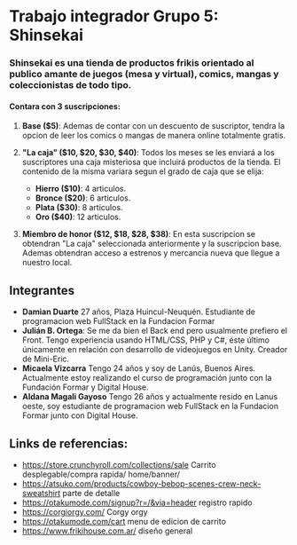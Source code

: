 # Trabajo integrador Grupo 5: Shinsekai
### Shinsekai es una tienda de productos frikis orientado al publico amante de juegos (mesa y virtual), comics, mangas y coleccionistas de todo tipo. 

#### Contara con 3 suscripciones: 
1. **Base ($5)**: Ademas de contar con un descuento de suscriptor, tendra la opcion de leer los comics o mangas de manera online totalmente gratis.

2. **"La caja" ($10, $20, $30, $40)**: Todos los meses se les enviará a los suscriptores una caja misteriosa que incluirá productos de la tienda. El contenido de la misma variara segun el grado de caja que se elija:
    - **Hierro ($10)**: 4 articulos.
    - **Bronce ($20)**: 6 articulos.
    - **Plata ($30)**: 8 articulos.
    - **Oro ($40)**: 12 articulos.

3. **Miembro de honor ($12, $18, $28, $38)**: En esta suscripcion se obtendran "La caja" seleccionada anteriormente y la suscripcion base. Ademas obtendran acceso a estrenos y mercancia nueva que llegue a nuestro local.

## Integrantes
- **Damian Duarte** 27 años, Plaza Huincul-Neuquén. Estudiante de programacion web FullStack en la Fundacion Formar
- **Julián B. Ortega**: Se me da bien el Back end pero usualmente prefiero el Front. Tengo experiencia usando HTML/CSS, PHP y C#, éste último únicamente en relación con desarrollo de videojuegos en Unity. Creador de Mini-Eric.
- **Micaela Vizcarra** Tengo 24 años y soy de Lanús, Buenos Aires. Actualmente estoy realizando el curso de programación junto con la Fundación Formar y Digital House. 
- **Aldana Magali Gayoso** Tengo 26 años y actualmente resido en Lanus oeste, soy estudiante de programacion web FullStack en la Fundacion Formar junto con Digital House.





## Links de referencias:
- https://store.crunchyroll.com/collections/sale Carrito desplegable/compra rapida/ home/banner/ 
- https://atsuko.com/products/cowboy-bebop-scenes-crew-neck-sweatshirt parte de detalle
- https://otakumode.com/signup?r=/&via=header registro rapido
- https://corgiorgy.com/ Corgy orgy
- https://otakumode.com/cart menu de edicion de carrito
- https://www.frikihouse.com.ar/ diseño general 
